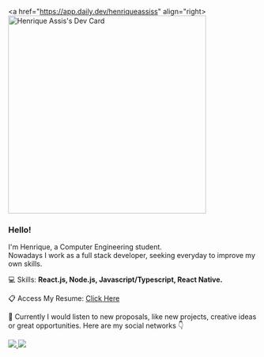 <a href="https://app.daily.dev/henriqueassiss" align="right>
  <img src="https://api.daily.dev/devcards/9d9c7238073942fb8664621ae9760d19.png?r=n79" width="400" alt="Henrique Assis's Dev Card"/>
</a>

<h3 align="left">
  Hello!
</h3>

<p align="left">
  I'm Henrique, a Computer Engineering student.<br>
  Nowadays I work as a full stack developer, seeking everyday to improve my own skills.
</p>

<p align="left">
  💻 Skills: <strong>React.js, Node.js, Javascript/Typescript, React Native.</strong>
</p>

<p align="left">
  📋 Access My Resume: <a href="https://drive.google.com/file/d/1Rx16lbeNa74IWSlWInIRs4LIj0maQP6I/view?usp=sharing" target="_blank">Click Here</a>
</p>

<p align="left">
  💬 Currently I would listen to new proposals, like new projects, creative ideas or great opportunities. Here are my social networks 👇
</p>

<div align="left">
  <a href="https://www.instagram.com/henriqueassiss/" target="_blank" alt="Instagram" >
    <img src="https://img.shields.io/badge/Instagram-E4405F?style=for-the-badge&logo=instagram&logoColor=white&link=https://www.instagram.com/henriqueassiss/"/>
  </a>
  <a href="https://www.linkedin.com/in/henriqueassiss/" target="_blank" alt="Linkedin">
    <img src="https://img.shields.io/badge/LinkedIn-0077B5?style=for-the-badge&logo=linkedin&logoColor=white&link=https://www.linkedin.com/in/henriqueassiss/"/>
  </a>
</div> 
